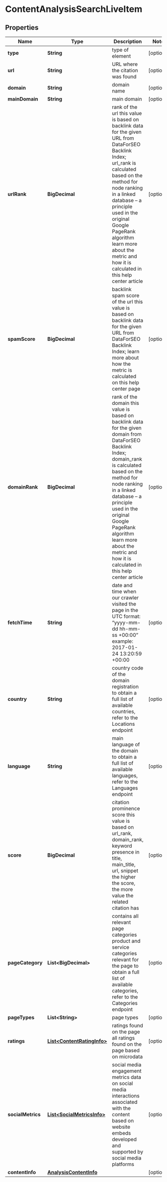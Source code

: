 

# ContentAnalysisSearchLiveItem


## Properties

| Name | Type | Description | Notes |
|------------ | ------------- | ------------- | -------------|
|**type** | **String** | type of element |  [optional] |
|**url** | **String** | URL where the citation was found |  [optional] |
|**domain** | **String** | domain name |  [optional] |
|**mainDomain** | **String** | main domain |  [optional] |
|**urlRank** | **BigDecimal** | rank of the url this value is based on backlink data for the given URL from DataForSEO Backlink Index; url_rank is calculated based on the method for node ranking in a linked database – a principle used in the original Google PageRank algorithm learn more about the metric and how it is calculated in this help center article |  [optional] |
|**spamScore** | **BigDecimal** | backlink spam score of the url this value is based on backlink data for the given URL from DataForSEO Backlink Index; learn more about how the metric is calculated on this help center page |  [optional] |
|**domainRank** | **BigDecimal** | rank of the domain this value is based on backlink data for the given domain from DataForSEO Backlink Index; domain_rank is calculated based on the method for node ranking in a linked database – a principle used in the original Google PageRank algorithm learn more about the metric and how it is calculated in this help center article |  [optional] |
|**fetchTime** | **String** | date and time when our crawler visited the page in the UTC format: “yyyy-mm-dd hh-mm-ss +00:00” example: 2017-01-24 13:20:59 +00:00 |  [optional] |
|**country** | **String** | country code of the domain registration to obtain a full list of available countries, refer to the Locations endpoint |  [optional] |
|**language** | **String** | main language of the domain to obtain a full list of available languages, refer to the Languages endpoint |  [optional] |
|**score** | **BigDecimal** | citation prominence score this value is based on url_rank, domain_rank, keyword presence in title, main_title, url, snippet the higher the score, the more value the related citation has |  [optional] |
|**pageCategory** | **List&lt;BigDecimal&gt;** | contains all relevant page categories product and service categories relevant for the page to obtain a full list of available categories, refer to the Categories endpoint |  [optional] |
|**pageTypes** | **List&lt;String&gt;** | page types |  [optional] |
|**ratings** | [**List&lt;ContentRatingInfo&gt;**](ContentRatingInfo.md) | ratings found on the page all ratings found on the page based on microdata |  [optional] |
|**socialMetrics** | [**List&lt;SocialMetricsInfo&gt;**](SocialMetricsInfo.md) | social media engagement metrics data on social media interactions associated with the content based on website embeds developed and supported by social media platforms |  [optional] |
|**contentInfo** | [**AnalysisContentInfo**](AnalysisContentInfo.md) |  |  [optional] |



